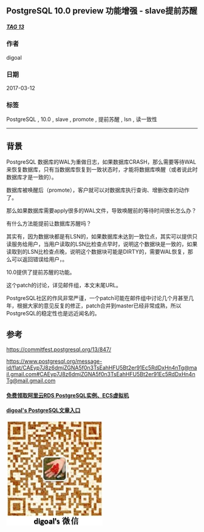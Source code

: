 ## PostgreSQL 10.0 preview 功能增强 - slave提前苏醒    
##### [TAG 13](../class/13.md)
                                                    
### 作者                                                                                                 
digoal                                               
                                                      
### 日期                                                 
2017-03-12                                                
                                                  
### 标签                                               
PostgreSQL , 10.0 , slave , promote , 提前苏醒 , lsn , 读一致性    
                                                    
----                                              
                                                       
## 背景                             
PostgreSQL 数据库的WAL为重做日志，如果数据库CRASH，那么需要等待WAL来恢复数据库，只有当数据库恢复到一致状态时，才能将数据库唤醒（或者说此时数据库才是一致的）。  
  
数据库被唤醒后（promote），客户就可以对数据库执行查询、增删改查的动作了。  
  
那么如果数据库需要apply很多的WAL文件，导致唤醒前的等待时间很长怎么办？  
  
有什么方法能提前让数据库苏醒吗？  
  
其实有，因为数据块都是有LSN的，如果数据库未达到一致位点，其实可以提供只读服务给用户，当用户读取的LSN比检查点早时，说明这个数据块是一致的，如果读取到的LSN比检查点晚，说明这个数据块可能是DIRTY的，需要WAL恢复，那么可以返回错误给用户，。  
  
10.0提供了提前苏醒的功能。  
  
这个patch的讨论，详见邮件组，本文末尾URL。  
  
PostgreSQL社区的作风非常严谨，一个patch可能在邮件组中讨论几个月甚至几年，根据大家的意见反复的修正，patch合并到master已经非常成熟，所以PostgreSQL的稳定性也是远近闻名的。  
    
## 参考    
https://commitfest.postgresql.org/13/847/  
  
https://www.postgresql.org/message-id/flat/CAEyp7J8z6dmjZGNA5f0n3TsEahHFU5Bt2er91Ec5RdDxHn4nTg@mail.gmail.com#CAEyp7J8z6dmjZGNA5f0n3TsEahHFU5Bt2er91Ec5RdDxHn4nTg@mail.gmail.com  

  
  
  
  
  
  
  
  
  
  
  
  
  
#### [免费领取阿里云RDS PostgreSQL实例、ECS虚拟机](https://free.aliyun.com/ "57258f76c37864c6e6d23383d05714ea")
  
  
#### [digoal's PostgreSQL文章入口](https://github.com/digoal/blog/blob/master/README.md "22709685feb7cab07d30f30387f0a9ae")
  
  
![digoal's weixin](../pic/digoal_weixin.jpg "f7ad92eeba24523fd47a6e1a0e691b59")
  
  
  
  
  
  
  
